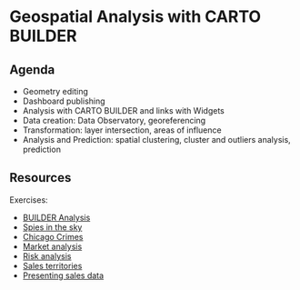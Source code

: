 Geospatial Analysis with CARTO BUILDER
======================================

## Agenda

* Geometry editing
* Dashboard publishing
* Analysis with CARTO BUILDER and links with Widgets
* Data creation: Data Observatory, georeferencing
* Transformation: layer intersection, areas of influence
* Analysis and Prediction: spatial clustering, cluster and outliers analysis, prediction


## Resources

Exercises:

* [BUILDER Analysis](https://docs.google.com/a/cartodb.com/document/d/1EmuckitxKQFw0vrmoMa0rGk5cCtAEZ_hUFSl0WF9QTQ/edit?usp=sharing)
* [Spies in the sky](exercises/spies_sky.md)
* [Chicago Crimes](exercises/chicago.md)
* [Market analysis](exercises/dominos.md)
* [Risk analysis](exercises/railways.md)
* [Sales territories](exercises/portland.md)
* [Presenting sales data](exercises/stores.md)
